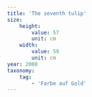```yaml
---
title: 'The seventh tulip'
size:
    height:
        value: 57
        unit: cm
    width:
        value: 59
        unit: cm
year: 2008
taxonomy:
    tag:
        - 'Farbe auf Gold'
---
```

